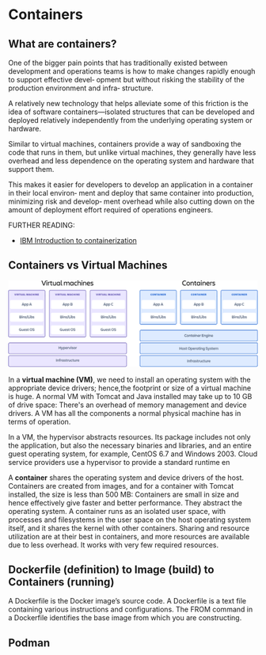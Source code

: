 # Containers

## What are containers?

One of the bigger pain points that has traditionally existed between development and
operations teams is how to make changes rapidly enough to support effective devel‐
opment but without risking the stability of the production environment and infra‐
structure. 

A relatively new technology that helps alleviate some of this friction is the
idea of software containers—isolated structures that can be developed and deployed
relatively independently from the underlying operating system or hardware.

Similar to virtual machines, containers provide a way of sandboxing the code that
runs in them, but unlike virtual machines, they generally have less overhead and less
dependence on the operating system and hardware that support them. 

This makes it
easier for developers to develop an application in a container in their local environ‐
ment and deploy that same container into production, minimizing risk and develop‐
ment overhead while also cutting down on the amount of deployment effort required
of operations engineers.


FURTHER READING: 
* [IBM Introduction to containerization](https://www.ibm.com/think/topics/containerization)

## Containers vs Virtual Machines

![Containers vs VM illustration](../_img/containers_vs_virtual_machines.png "Containers vs VMs")

In a **virtual machine (VM)**, we need to install an operating system with the appropriate
device drivers; hence,the footprint or size of a virtual machine is huge. A normal VM with
Tomcat and Java installed may take up to 10 GB of drive space:
There's an overhead of memory management and device drivers. A VM has all the
components a normal physical machine has in terms of operation.

In a VM, the hypervisor abstracts resources. Its package includes not only the application,
but also the necessary binaries and libraries, and an entire guest operating system, for
example, CentOS 6.7 and Windows 2003.
Cloud service providers use a hypervisor to provide a standard runtime en

A **container** shares the operating system and device drivers of the host. Containers are
created from images, and for a container with Tomcat installed, the size is less than 500 MB:
Containers are small in size and hence effectively give faster and better performance.
They abstract the operating system.
A container runs as an isolated user space, with processes and filesystems in the user space
on the host operating system itself, and it shares the kernel with other containers. Sharing
and resource utilization are at their best in containers, and more resources are available due
to less overhead. It works with very few required resources.

## Dockerfile (definition) to Image (build) to Containers (running) 

A Dockerfile is the Docker image’s source code. A Dockerfile is a text file containing various instructions and configurations. The FROM command in a Dockerfile identifies the base image from which you are constructing.


## Podman
